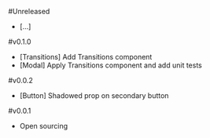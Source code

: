 #Unreleased
- [...]

#v0.1.0
- [Transitions] Add Transitions component
- [Modal] Apply Transitions component and add unit tests

#v0.0.2
- [Button] Shadowed prop on secondary button

#v0.0.1
- Open sourcing